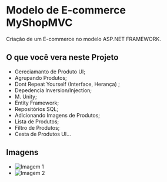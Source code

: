 # Modelo de E-commerce MyShopMVC 
Criação de um E-commerce no modelo ASP.NET FRAMEWORK.

## O que você vera neste Projeto 
- Gereciamanto de Produto UI;
- Agrupando Produtos;
- Dont Repeat Yourself (Interface, Herança) ;
- Depedencia Inversion/Injection;
- M. Unity;
- Entity Framework;
- Repositórios SQL;
- Adicionando Imagens de Produtos;
- Lista de Produtos;
- Filtro de Produtos;
- Cesta de Produtos UI...

## Imagens
- ![Imagem 1](https://user-images.githubusercontent.com/34943193/75452708-82ce4280-5951-11ea-954f-b339d5c143f2.jpg)
- ![Imagem 2](https://user-images.githubusercontent.com/34943193/75452730-88c42380-5951-11ea-829d-aa73124de524.jpg)


